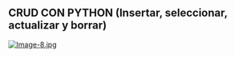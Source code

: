 ## CRUD  CON PYTHON (Insertar, seleccionar, actualizar y borrar)

[![Image-8.jpg](https://i.postimg.cc/9M5Rbx4Y/Image-8.jpg)](https://postimg.cc/kVsgXvv2)
